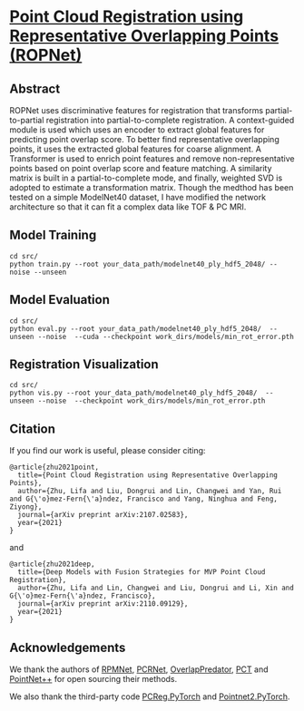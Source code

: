 # [Point Cloud Registration using Representative Overlapping Points (ROPNet)](https://arxiv.org/abs/2107.02583)

## Abstract

ROPNet uses discriminative features for registration that transforms partial-to-partial registration into partial-to-complete registration. A context-guided module is used which uses an encoder to extract global features for predicting point overlap score. To better find representative overlapping points, it uses the extracted global features for coarse alignment. A Transformer is used to enrich point features and remove non-representative points based on point overlap score and feature matching. A similarity matrix is built in a partial-to-complete mode, and finally, weighted SVD is adopted to estimate a transformation matrix. Though the medthod has been tested on a simple ModelNet40 dataset, I have modified the network architecture so that it can fit a complex data like TOF & PC MRI.

## Model Training

```
cd src/
python train.py --root your_data_path/modelnet40_ply_hdf5_2048/ --noise --unseen
```

## Model Evaluation

```
cd src/
python eval.py --root your_data_path/modelnet40_ply_hdf5_2048/  --unseen --noise  --cuda --checkpoint work_dirs/models/min_rot_error.pth
```

## Registration Visualization

```
cd src/
python vis.py --root your_data_path/modelnet40_ply_hdf5_2048/  --unseen --noise  --checkpoint work_dirs/models/min_rot_error.pth
```


## Citation

If you find our work is useful, please consider citing:

```
@article{zhu2021point,
  title={Point Cloud Registration using Representative Overlapping Points},
  author={Zhu, Lifa and Liu, Dongrui and Lin, Changwei and Yan, Rui and G{\'o}mez-Fern{\'a}ndez, Francisco and Yang, Ninghua and Feng, Ziyong},
  journal={arXiv preprint arXiv:2107.02583},
  year={2021}
}
```

and

```
@article{zhu2021deep,
  title={Deep Models with Fusion Strategies for MVP Point Cloud Registration},
  author={Zhu, Lifa and Lin, Changwei and Liu, Dongrui and Li, Xin and G{\'o}mez-Fern{\'a}ndez, Francisco},
  journal={arXiv preprint arXiv:2110.09129},
  year={2021}
}
```

## Acknowledgements

We thank the authors of [RPMNet](https://github.com/yewzijian/RPMNet), [PCRNet](https://github.com/vinits5/pcrnet_pytorch), [OverlapPredator](https://github.com/overlappredator/OverlapPredator), [PCT](https://github.com/MenghaoGuo/PCT) and [PointNet++](https://github.com/charlesq34/pointnet2) for open sourcing their methods.

We also thank the third-party code [PCReg.PyTorch](https://github.com/zhulf0804/PCReg.PyTorch) and [Pointnet2.PyTorch](https://github.com/zhulf0804/Pointnet2.PyTorch).
